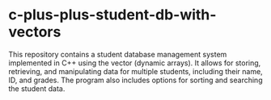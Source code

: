 # c-plus-plus-student-db-with-vectors
This repository contains a student database management system implemented in C++ using the vector (dynamic arrays). It allows for storing, retrieving, and manipulating data for multiple students, including their name, ID, and grades. The program also includes options for sorting and searching the student data.
